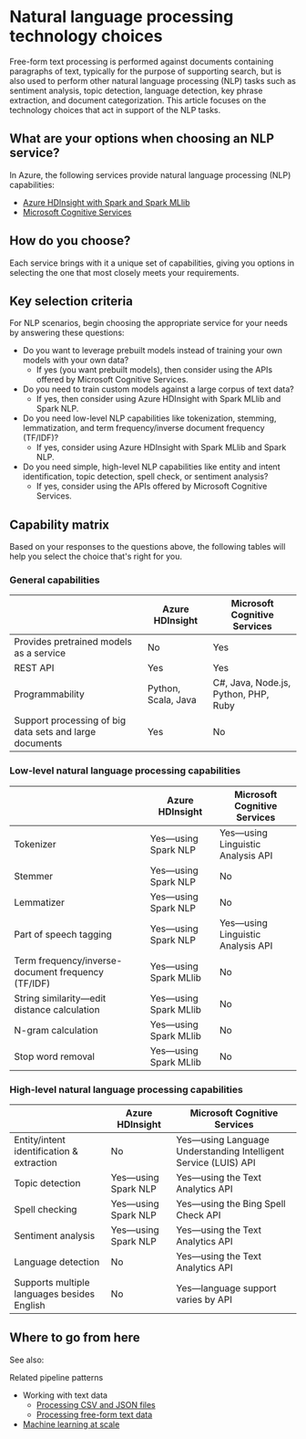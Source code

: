 # Natural language processing technology choices

Free-form text processing is performed against documents containing paragraphs of text, typically for the purpose of supporting search, but is also used to perform other natural language processing (NLP) tasks such as sentiment analysis, topic detection, language detection, key phrase extraction, and document categorization. This article focuses on the technology choices that act in support of the NLP tasks.

## What are your options when choosing an NLP service?

In Azure, the following services provide natural language processing (NLP) capabilities:

- [Azure HDInsight with Spark and Spark MLlib](https://docs.microsoft.com/en-us/azure/hdinsight/spark/apache-spark-overview)
- [Microsoft Cognitive Services](https://docs.microsoft.com/en-us/azure/#pivot=products&panel=cognitive)

## How do you choose?

Each service brings with it a unique set of capabilities, giving you options in selecting the one that most closely meets your requirements. 

## Key selection criteria

For NLP scenarios, begin choosing the appropriate service for your needs by answering these questions:
- Do you want to leverage prebuilt models instead of training your own models with your own data?
    - If yes (you want prebuilt models), then consider using the APIs offered by Microsoft Cognitive Services.
- Do you need to train custom models against a large corpus of text data?
    - If yes, then consider using Azure HDInsight with Spark MLlib and Spark NLP.
- Do you need low-level NLP capabilities like tokenization, stemming, lemmatization, and term frequency/inverse document frequency (TF/IDF)?
    - If yes, consider using Azure HDInsight with Spark MLlib and Spark NLP.
- Do you need simple, high-level NLP capabilities like entity and intent identification, topic detection, spell check, or sentiment analysis?
    - If yes, consider using the APIs offered by Microsoft Cognitive Services.

## Capability matrix

Based on your responses to the questions above, the following tables will help you select the choice that's right for you.

### General capabilities

| | Azure HDInsight | Microsoft Cognitive Services |
| --- | --- | --- |
| Provides pretrained models as a service | No | Yes |
| REST API | Yes | Yes |
| Programmability | Python, Scala, Java | C#, Java, Node.js, Python, PHP, Ruby |
| Support processing of big data sets and large documents | Yes | No |

### Low-level natural language processing capabilities

| | Azure HDInsight | Microsoft Cognitive Services |  
| --- | --- | --- | 
| Tokenizer | Yes&mdash;using Spark NLP | Yes&mdash;using Linguistic Analysis API |
| Stemmer | Yes&mdash;using Spark NLP | No |
| Lemmatizer | Yes&mdash;using Spark NLP | No |
| Part of speech tagging | Yes&mdash;using Spark NLP | Yes&mdash;using Linguistic Analysis API |
| Term frequency/inverse-document frequency (TF/IDF) | Yes&mdash;using Spark MLlib | No |
| String similarity&mdash;edit distance calculation | Yes&mdash;using Spark MLlib | No |
| N-gram calculation | Yes&mdash;using Spark MLlib | No |
| Stop word removal | Yes&mdash;using Spark MLlib | No |

### High-level natural language processing capabilities

| | Azure HDInsight | Microsoft Cognitive Services |
| --- | --- | --- | 
| Entity/intent identification & extraction | No | Yes&mdash;using Language Understanding Intelligent Service (LUIS) API |    
| Topic detection | Yes&mdash;using Spark NLP | Yes&mdash;using the Text Analytics API |
| Spell checking | Yes&mdash;using Spark NLP | Yes&mdash;using the Bing Spell Check API |
| Sentiment analysis | Yes&mdash;using Spark NLP | Yes&mdash;using the Text Analytics API |
| Language detection | No | Yes&mdash;using the Text Analytics API |
| Supports multiple languages besides English | No | Yes&mdash;language support varies by API |

## Where to go from here

See also:

Related pipeline patterns
- Working with text data
    - [Processing CSV and JSON files](../pipeline-patterns/processing-csv-and-json.md)
    - [Processing free-form text data](../pipeline-patterns/processing-free-form-text.md)
- [Machine learning at scale](../pipeline-patterns/machine-learning-at-scale.md)
